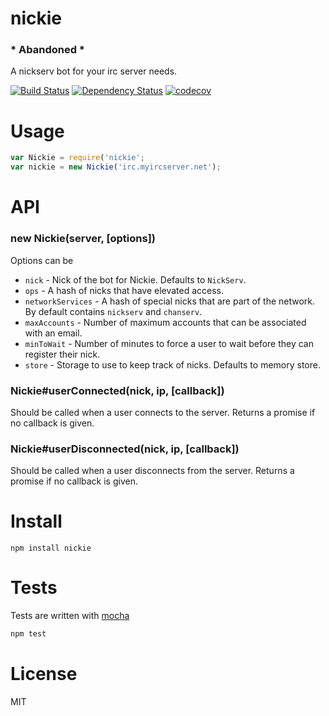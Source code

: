 # nickie

### * Abandoned *

A nickserv bot for your irc server needs.

[![Build Status](https://secure.travis-ci.org/fent/nickie.svg)](http://travis-ci.org/fent/nickie)
[![Dependency Status](https://david-dm.org/fent/nickie.svg)](https://david-dm.org/fent/nickie)
[![codecov](https://codecov.io/gh/fent/nickie/branch/master/graph/badge.svg)](https://codecov.io/gh/fent/nickie)

# Usage

```js
var Nickie = require('nickie';
var nickie = new Nickie('irc.myircserver.net');
```


# API

### new Nickie(server, [options])

Options can be

* `nick` - Nick of the bot for Nickie. Defaults to `NickServ`.
* `ops` - A hash of nicks that have elevated access.
* `networkServices` - A hash of special nicks that are part of the network. By default contains `nickserv` and `chanserv`.
* `maxAccounts` - Number of maximum accounts that can be associated with an email.
* `minToWait` - Number of minutes to force a user to wait before they can register their nick.
* `store` - Storage to use to keep track of nicks. Defaults to memory store.

### Nickie#userConnected(nick, ip, [callback])

Should be called when a user connects to the server. Returns a promise if no callback is given.

### Nickie#userDisconnected(nick, ip, [callback])

Should be called when a user disconnects from the server. Returns a promise if no callback is given.


# Install

    npm install nickie


# Tests
Tests are written with [mocha](https://mochajs.org)

```bash
npm test
```

# License
MIT
